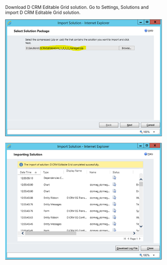 Download D CRM Editable Grid solution. Go to Settings, Solutions and import D CRM Editable Grid solution.

![](Installation_importsolution1.PNG)

![](Installation_importsolution2.PNG)


